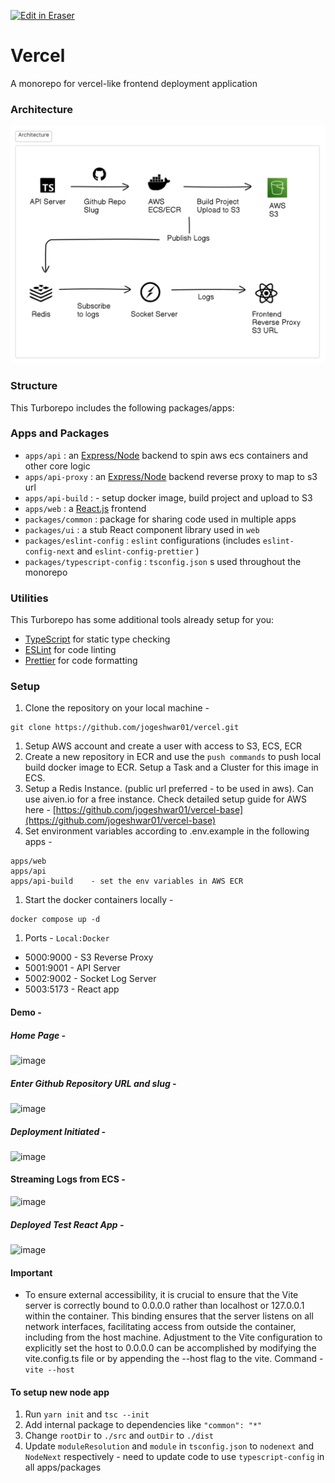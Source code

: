 <p><a target="_blank" href="https://app.eraser.io/workspace/JnUXQuJIA4GNr44DlIyN" id="edit-in-eraser-github-link"><img alt="Edit in Eraser" src="https://firebasestorage.googleapis.com/v0/b/second-petal-295822.appspot.com/o/images%2Fgithub%2FOpen%20in%20Eraser.svg?alt=media&amp;token=968381c8-a7e7-472a-8ed6-4a6626da5501"></a></p>

# Vercel
A monorepo for vercel-like frontend deployment application

### Architecture
![image.png](/.eraser/JnUXQuJIA4GNr44DlIyN___ruTr0a0HJvSs13fIQpmpmqpTXtZ2___oCCCT3mi25lxWM1T7TvSp.png "image.png")

### Structure
This Turborepo includes the following packages/apps:

### Apps and Packages
- `apps/api` : an [﻿Express/Node](https://expressjs.com/)  backend to spin aws ecs containers and other core logic
- `apps/api-proxy` : an [﻿Express/Node](https://expressjs.com/)  backend reverse proxy to map to s3 url
- `apps/api-build` : - setup docker image, build project and upload to S3
- `apps/web` : a [﻿React.js](https://react.dev/)  frontend
- `packages/common` : package for sharing code used in multiple apps
- `packages/ui` : a stub React component library used in `web` 
- `packages/eslint-config` : `eslint`  configurations (includes `eslint-config-next`  and `eslint-config-prettier` )
- `packages/typescript-config` : `tsconfig.json` s used throughout the monorepo
### Utilities
This Turborepo has some additional tools already setup for you:

- [﻿TypeScript](https://www.typescriptlang.org/)  for static type checking
- [﻿ESLint](https://eslint.org/)  for code linting
- [﻿Prettier](https://prettier.io/)  for code formatting
### Setup
1. Clone the repository on your local machine -
```
git clone https://github.com/jogeshwar01/vercel.git
```
1. Setup AWS account and create a user with access to S3, ECS, ECR
2. Create a new repository in ECR and use the `push commands`  to push local build docker image to ECR. Setup a Task and a Cluster for this image in ECS.
3. Setup a Redis Instance. (public url preferred - to be used in aws). Can use aiven.io for a free instance.
Check detailed setup guide for AWS here - [﻿https://github.com/jogeshwar01/vercel-base](https://github.com/jogeshwar01/vercel-base) 
4. Set environment variables according to .env.example in the following apps -
```
apps/web
apps/api
apps/api-build    - set the env variables in AWS ECR
```
1. Start the docker containers locally -
```
docker compose up -d
```
1. Ports - `Local:Docker` 
- 5000:9000 - S3 Reverse Proxy
- 5001:9001 - API Server
- 5002:9002 - Socket Log Server
- 5003:5173 - React app
#### Demo -
##### Home Page -
![image](https://github.com/jogeshwar01/vercel/assets/85165953/2b25366b-7695-4932-9afa-f7a2b784a002 "")

##### Enter Github Repository URL and slug -
![image](https://github.com/jogeshwar01/vercel/assets/85165953/9bb0f2b1-f2ea-4718-8c5c-4a0c10dba4e9 "")

##### Deployment Initiated -
![image](https://github.com/jogeshwar01/vercel/assets/85165953/1a958833-c8b9-4377-8f25-f3064ec10479 "")

#### Streaming Logs from ECS -
![image](https://github.com/jogeshwar01/vercel/assets/85165953/4737390a-4b9c-49e6-b08e-bded1411e98a "")

##### Deployed Test React App -
![image](https://github.com/jogeshwar01/vercel/assets/85165953/165197a2-5216-4e92-a198-d9e355647905 "")

#### Important
- To ensure external accessibility, it is crucial to ensure that the Vite server is correctly bound to 0.0.0.0 rather than localhost or 127.0.0.1 within the container. This binding ensures that the server listens on all network interfaces, facilitating access from outside the container, including from the host machine. Adjustment to the Vite configuration to explicitly set the host to 0.0.0.0 can be accomplished by modifying the vite.config.ts file or by appending the --host flag to the vite. Command - `vite --host` 
#### To setup new node app
1. Run `yarn init`  and `tsc --init` 
2. Add internal package to dependencies like `"common": "*"` 
3. Change `rootDir`  to `./src`  and `outDir`  to `./dist` 
4. Update `moduleResolution`  and `module`  in `tsconfig.json`  to `nodenext`  and `NodeNext`  respectively - need to update code to use `typescript-config`  in all apps/packages




<!--- Eraser file: https://app.eraser.io/workspace/JnUXQuJIA4GNr44DlIyN --->